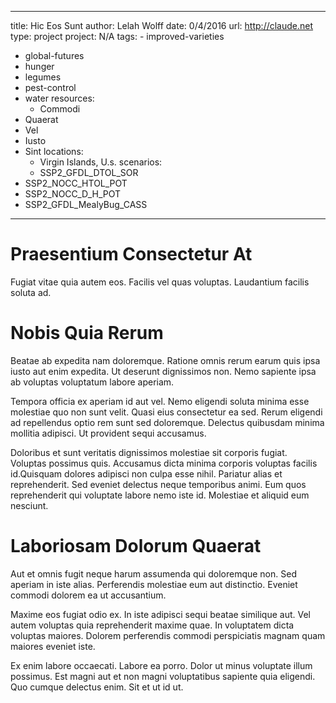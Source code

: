 ---
  title: Hic Eos Sunt
  author: Lelah Wolff
  date: 0/4/2016
  url: http://claude.net
  type: project
  project: N/A
  tags:
    - improved-varieties
  - global-futures
  - hunger
  - legumes
  - pest-control
  - water
  resources:
    - Commodi
  - Quaerat
  - Vel
  - Iusto
  - Sint
  locations:
    - Virgin Islands, U.s.
  scenarios:
    - SSP2_GFDL_DTOL_SOR
  - SSP2_NOCC_HTOL_POT
  - SSP2_NOCC_D_H_POT
  - SSP2_GFDL_MealyBug_CASS
  ---
  # Praesentium Consectetur At
Fugiat vitae quia autem eos. Facilis vel quas voluptas. Laudantium facilis soluta ad.

# Nobis Quia Rerum
Beatae ab expedita nam doloremque. Ratione omnis rerum earum quis ipsa iusto aut enim expedita. Ut deserunt dignissimos non. Nemo sapiente ipsa ab voluptas voluptatum labore aperiam.
 Tempora officia ex aperiam id aut vel. Nemo eligendi soluta minima esse molestiae quo non sunt velit. Quasi eius consectetur ea sed. Rerum eligendi ad repellendus optio rem sunt sed doloremque. Delectus quibusdam minima mollitia adipisci. Ut provident sequi accusamus.
 Doloribus et sunt veritatis dignissimos molestiae sit corporis fugiat. Voluptas possimus quis. Accusamus dicta minima corporis voluptas facilis id.Quisquam dolores adipisci non culpa esse nihil. Pariatur alias et reprehenderit. Sed eveniet delectus neque temporibus animi. Eum quos reprehenderit qui voluptate labore nemo iste id. Molestiae et aliquid eum nesciunt.

# Laboriosam Dolorum Quaerat
Aut et omnis fugit neque harum assumenda qui doloremque non. Sed aperiam in iste alias. Perferendis molestiae eum aut distinctio. Eveniet commodi dolorem ea ut accusantium.
 Maxime eos fugiat odio ex. In iste adipisci sequi beatae similique aut. Vel autem voluptas quia reprehenderit maxime quae. In voluptatem dicta voluptas maiores. Dolorem perferendis commodi perspiciatis magnam quam maiores eveniet iste.
 Ex enim labore occaecati. Labore ea porro. Dolor ut minus voluptate illum possimus. Est magni aut et non magni voluptatibus sapiente quia eligendi. Quo cumque delectus enim. Sit et ut id ut.
